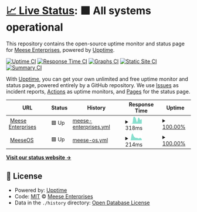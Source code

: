 # [📈 Live Status](https://meese-enterprises.github.io/uptime-monitor): <!--live status--> **🟩 All systems operational**

This repository contains the open-source uptime monitor and status page for [Meese Enterprises](https://meese.enterprises), powered by [Upptime](https://github.com/upptime/upptime).

[![Uptime CI](https://github.com/meese-enterprises/uptime-monitor/workflows/Uptime%20CI/badge.svg)](https://github.com/meese-enterprises/uptime-monitor/actions?query=workflow%3A%22Uptime+CI%22)
[![Response Time CI](https://github.com/meese-enterprises/uptime-monitor/workflows/Response%20Time%20CI/badge.svg)](https://github.com/meese-enterprises/uptime-monitor/actions?query=workflow%3A%22Response+Time+CI%22)
[![Graphs CI](https://github.com/meese-enterprises/uptime-monitor/workflows/Graphs%20CI/badge.svg)](https://github.com/meese-enterprises/uptime-monitor/actions?query=workflow%3A%22Graphs+CI%22)
[![Static Site CI](https://github.com/meese-enterprises/uptime-monitor/workflows/Static%20Site%20CI/badge.svg)](https://github.com/meese-enterprises/uptime-monitor/actions?query=workflow%3A%22Static+Site+CI%22)
[![Summary CI](https://github.com/meese-enterprises/uptime-monitor/workflows/Summary%20CI/badge.svg)](https://github.com/meese-enterprises/uptime-monitor/actions?query=workflow%3A%22Summary+CI%22)

With [Upptime](https://upptime.js.org), you can get your own unlimited and free uptime monitor and status page, powered entirely by a GitHub repository. We use [Issues](https://github.com/meese-enterprises/uptime-monitor/issues) as incident reports, [Actions](https://github.com/meese-enterprises/uptime-monitor/actions) as uptime monitors, and [Pages](https://meese-enterprises.github.io/uptime-monitor) for the status page.

<!--start: status pages-->
<!-- This summary is generated by Upptime (https://github.com/upptime/upptime) -->
<!-- Do not edit this manually, your changes will be overwritten -->
<!-- prettier-ignore -->
| URL | Status | History | Response Time | Uptime |
| --- | ------ | ------- | ------------- | ------ |
| <img alt="" src="https://raw.githubusercontent.com/meese-enterprises/website/master/logo.png" height="13"> [Meese Enterprises](https://meese.enterprises) | 🟩 Up | [meese-enterprises.yml](https://github.com/meese-enterprises/uptime-monitor/commits/HEAD/history/meese-enterprises.yml) | <details><summary><img alt="Response time graph" src="./graphs/meese-enterprises/response-time-week.png" height="20"> 318ms</summary><br><a href="https://meese-enterprises.github.io/uptime-monitor/history/meese-enterprises"><img alt="Response time 319" src="https://img.shields.io/endpoint?url=https%3A%2F%2Fraw.githubusercontent.com%2Fmeese-enterprises%2Fuptime-monitor%2FHEAD%2Fapi%2Fmeese-enterprises%2Fresponse-time.json"></a><br><a href="https://meese-enterprises.github.io/uptime-monitor/history/meese-enterprises"><img alt="24-hour response time 311" src="https://img.shields.io/endpoint?url=https%3A%2F%2Fraw.githubusercontent.com%2Fmeese-enterprises%2Fuptime-monitor%2FHEAD%2Fapi%2Fmeese-enterprises%2Fresponse-time-day.json"></a><br><a href="https://meese-enterprises.github.io/uptime-monitor/history/meese-enterprises"><img alt="7-day response time 318" src="https://img.shields.io/endpoint?url=https%3A%2F%2Fraw.githubusercontent.com%2Fmeese-enterprises%2Fuptime-monitor%2FHEAD%2Fapi%2Fmeese-enterprises%2Fresponse-time-week.json"></a><br><a href="https://meese-enterprises.github.io/uptime-monitor/history/meese-enterprises"><img alt="30-day response time 293" src="https://img.shields.io/endpoint?url=https%3A%2F%2Fraw.githubusercontent.com%2Fmeese-enterprises%2Fuptime-monitor%2FHEAD%2Fapi%2Fmeese-enterprises%2Fresponse-time-month.json"></a><br><a href="https://meese-enterprises.github.io/uptime-monitor/history/meese-enterprises"><img alt="1-year response time 324" src="https://img.shields.io/endpoint?url=https%3A%2F%2Fraw.githubusercontent.com%2Fmeese-enterprises%2Fuptime-monitor%2FHEAD%2Fapi%2Fmeese-enterprises%2Fresponse-time-year.json"></a></details> | <details><summary><a href="https://meese-enterprises.github.io/uptime-monitor/history/meese-enterprises">100.00%</a></summary><a href="https://meese-enterprises.github.io/uptime-monitor/history/meese-enterprises"><img alt="All-time uptime 99.39%" src="https://img.shields.io/endpoint?url=https%3A%2F%2Fraw.githubusercontent.com%2Fmeese-enterprises%2Fuptime-monitor%2FHEAD%2Fapi%2Fmeese-enterprises%2Fuptime.json"></a><br><a href="https://meese-enterprises.github.io/uptime-monitor/history/meese-enterprises"><img alt="24-hour uptime 100.00%" src="https://img.shields.io/endpoint?url=https%3A%2F%2Fraw.githubusercontent.com%2Fmeese-enterprises%2Fuptime-monitor%2FHEAD%2Fapi%2Fmeese-enterprises%2Fuptime-day.json"></a><br><a href="https://meese-enterprises.github.io/uptime-monitor/history/meese-enterprises"><img alt="7-day uptime 100.00%" src="https://img.shields.io/endpoint?url=https%3A%2F%2Fraw.githubusercontent.com%2Fmeese-enterprises%2Fuptime-monitor%2FHEAD%2Fapi%2Fmeese-enterprises%2Fuptime-week.json"></a><br><a href="https://meese-enterprises.github.io/uptime-monitor/history/meese-enterprises"><img alt="30-day uptime 100.00%" src="https://img.shields.io/endpoint?url=https%3A%2F%2Fraw.githubusercontent.com%2Fmeese-enterprises%2Fuptime-monitor%2FHEAD%2Fapi%2Fmeese-enterprises%2Fuptime-month.json"></a><br><a href="https://meese-enterprises.github.io/uptime-monitor/history/meese-enterprises"><img alt="1-year uptime 98.43%" src="https://img.shields.io/endpoint?url=https%3A%2F%2Fraw.githubusercontent.com%2Fmeese-enterprises%2Fuptime-monitor%2FHEAD%2Fapi%2Fmeese-enterprises%2Fuptime-year.json"></a></details>
| <img alt="" src="https://github.com/meeseOS/meeseOS/blob/master/website/src/client/favicon.png" height="13"> [MeeseOS](https://aaronmeese.com) | 🟩 Up | [meese-os.yml](https://github.com/meese-enterprises/uptime-monitor/commits/HEAD/history/meese-os.yml) | <details><summary><img alt="Response time graph" src="./graphs/meese-os/response-time-week.png" height="20"> 214ms</summary><br><a href="https://meese-enterprises.github.io/uptime-monitor/history/meese-os"><img alt="Response time 818" src="https://img.shields.io/endpoint?url=https%3A%2F%2Fraw.githubusercontent.com%2Fmeese-enterprises%2Fuptime-monitor%2FHEAD%2Fapi%2Fmeese-os%2Fresponse-time.json"></a><br><a href="https://meese-enterprises.github.io/uptime-monitor/history/meese-os"><img alt="24-hour response time 234" src="https://img.shields.io/endpoint?url=https%3A%2F%2Fraw.githubusercontent.com%2Fmeese-enterprises%2Fuptime-monitor%2FHEAD%2Fapi%2Fmeese-os%2Fresponse-time-day.json"></a><br><a href="https://meese-enterprises.github.io/uptime-monitor/history/meese-os"><img alt="7-day response time 214" src="https://img.shields.io/endpoint?url=https%3A%2F%2Fraw.githubusercontent.com%2Fmeese-enterprises%2Fuptime-monitor%2FHEAD%2Fapi%2Fmeese-os%2Fresponse-time-week.json"></a><br><a href="https://meese-enterprises.github.io/uptime-monitor/history/meese-os"><img alt="30-day response time 235" src="https://img.shields.io/endpoint?url=https%3A%2F%2Fraw.githubusercontent.com%2Fmeese-enterprises%2Fuptime-monitor%2FHEAD%2Fapi%2Fmeese-os%2Fresponse-time-month.json"></a><br><a href="https://meese-enterprises.github.io/uptime-monitor/history/meese-os"><img alt="1-year response time 994" src="https://img.shields.io/endpoint?url=https%3A%2F%2Fraw.githubusercontent.com%2Fmeese-enterprises%2Fuptime-monitor%2FHEAD%2Fapi%2Fmeese-os%2Fresponse-time-year.json"></a></details> | <details><summary><a href="https://meese-enterprises.github.io/uptime-monitor/history/meese-os">100.00%</a></summary><a href="https://meese-enterprises.github.io/uptime-monitor/history/meese-os"><img alt="All-time uptime 74.51%" src="https://img.shields.io/endpoint?url=https%3A%2F%2Fraw.githubusercontent.com%2Fmeese-enterprises%2Fuptime-monitor%2FHEAD%2Fapi%2Fmeese-os%2Fuptime.json"></a><br><a href="https://meese-enterprises.github.io/uptime-monitor/history/meese-os"><img alt="24-hour uptime 100.00%" src="https://img.shields.io/endpoint?url=https%3A%2F%2Fraw.githubusercontent.com%2Fmeese-enterprises%2Fuptime-monitor%2FHEAD%2Fapi%2Fmeese-os%2Fuptime-day.json"></a><br><a href="https://meese-enterprises.github.io/uptime-monitor/history/meese-os"><img alt="7-day uptime 100.00%" src="https://img.shields.io/endpoint?url=https%3A%2F%2Fraw.githubusercontent.com%2Fmeese-enterprises%2Fuptime-monitor%2FHEAD%2Fapi%2Fmeese-os%2Fuptime-week.json"></a><br><a href="https://meese-enterprises.github.io/uptime-monitor/history/meese-os"><img alt="30-day uptime 78.58%" src="https://img.shields.io/endpoint?url=https%3A%2F%2Fraw.githubusercontent.com%2Fmeese-enterprises%2Fuptime-monitor%2FHEAD%2Fapi%2Fmeese-os%2Fuptime-month.json"></a><br><a href="https://meese-enterprises.github.io/uptime-monitor/history/meese-os"><img alt="1-year uptime 41.08%" src="https://img.shields.io/endpoint?url=https%3A%2F%2Fraw.githubusercontent.com%2Fmeese-enterprises%2Fuptime-monitor%2FHEAD%2Fapi%2Fmeese-os%2Fuptime-year.json"></a></details>

<!--end: status pages-->

[**Visit our status website →**](https://meese-enterprises.github.io/uptime-monitor)

## 📄 License

- Powered by: [Upptime](https://github.com/upptime/upptime)
- Code: [MIT](./LICENSE) © [Meese Enterprises](https://meese.enterprises)
- Data in the `./history` directory: [Open Database License](https://opendatacommons.org/licenses/odbl/1-0/)
